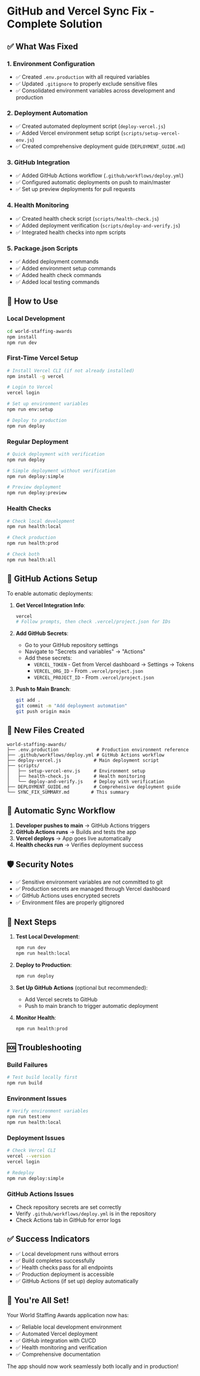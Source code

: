 # GitHub and Vercel Sync Fix - Complete Solution

## ✅ What Was Fixed

### 1. Environment Configuration
- ✅ Created `.env.production` with all required variables
- ✅ Updated `.gitignore` to properly exclude sensitive files
- ✅ Consolidated environment variables across development and production

### 2. Deployment Automation
- ✅ Created automated deployment script (`deploy-vercel.js`)
- ✅ Added Vercel environment setup script (`scripts/setup-vercel-env.js`)
- ✅ Created comprehensive deployment guide (`DEPLOYMENT_GUIDE.md`)

### 3. GitHub Integration
- ✅ Added GitHub Actions workflow (`.github/workflows/deploy.yml`)
- ✅ Configured automatic deployments on push to main/master
- ✅ Set up preview deployments for pull requests

### 4. Health Monitoring
- ✅ Created health check script (`scripts/health-check.js`)
- ✅ Added deployment verification (`scripts/deploy-and-verify.js`)
- ✅ Integrated health checks into npm scripts

### 5. Package.json Scripts
- ✅ Added deployment commands
- ✅ Added environment setup commands
- ✅ Added health check commands
- ✅ Added local testing commands

## 🚀 How to Use

### Local Development
```bash
cd world-staffing-awards
npm install
npm run dev
```

### First-Time Vercel Setup
```bash
# Install Vercel CLI (if not already installed)
npm install -g vercel

# Login to Vercel
vercel login

# Set up environment variables
npm run env:setup

# Deploy to production
npm run deploy
```

### Regular Deployment
```bash
# Quick deployment with verification
npm run deploy

# Simple deployment without verification
npm run deploy:simple

# Preview deployment
npm run deploy:preview
```

### Health Checks
```bash
# Check local development
npm run health:local

# Check production
npm run health:prod

# Check both
npm run health:all
```

## 🔧 GitHub Actions Setup

To enable automatic deployments:

1. **Get Vercel Integration Info**:
   ```bash
   vercel
   # Follow prompts, then check .vercel/project.json for IDs
   ```

2. **Add GitHub Secrets**:
   - Go to your GitHub repository settings
   - Navigate to "Secrets and variables" → "Actions"
   - Add these secrets:
     - `VERCEL_TOKEN` - Get from Vercel dashboard → Settings → Tokens
     - `VERCEL_ORG_ID` - From `.vercel/project.json`
     - `VERCEL_PROJECT_ID` - From `.vercel/project.json`

3. **Push to Main Branch**:
   ```bash
   git add .
   git commit -m "Add deployment automation"
   git push origin main
   ```

## 📁 New Files Created

```
world-staffing-awards/
├── .env.production              # Production environment reference
├── .github/workflows/deploy.yml # GitHub Actions workflow
├── deploy-vercel.js            # Main deployment script
├── scripts/
│   ├── setup-vercel-env.js     # Environment setup
│   ├── health-check.js         # Health monitoring
│   └── deploy-and-verify.js    # Deploy with verification
├── DEPLOYMENT_GUIDE.md         # Comprehensive deployment guide
└── SYNC_FIX_SUMMARY.md        # This summary
```

## 🔄 Automatic Sync Workflow

1. **Developer pushes to main** → GitHub Actions triggers
2. **GitHub Actions runs** → Builds and tests the app
3. **Vercel deploys** → App goes live automatically
4. **Health checks run** → Verifies deployment success

## 🛡️ Security Notes

- ✅ Sensitive environment variables are not committed to git
- ✅ Production secrets are managed through Vercel dashboard
- ✅ GitHub Actions uses encrypted secrets
- ✅ Environment files are properly gitignored

## 🎯 Next Steps

1. **Test Local Development**:
   ```bash
   npm run dev
   npm run health:local
   ```

2. **Deploy to Production**:
   ```bash
   npm run deploy
   ```

3. **Set Up GitHub Actions** (optional but recommended):
   - Add Vercel secrets to GitHub
   - Push to main branch to trigger automatic deployment

4. **Monitor Health**:
   ```bash
   npm run health:prod
   ```

## 🆘 Troubleshooting

### Build Failures
```bash
# Test build locally first
npm run build
```

### Environment Issues
```bash
# Verify environment variables
npm run test:env
npm run health:local
```

### Deployment Issues
```bash
# Check Vercel CLI
vercel --version
vercel login

# Redeploy
npm run deploy:simple
```

### GitHub Actions Issues
- Check repository secrets are set correctly
- Verify `.github/workflows/deploy.yml` is in the repository
- Check Actions tab in GitHub for error logs

## ✅ Success Indicators

- ✅ Local development runs without errors
- ✅ Build completes successfully
- ✅ Health checks pass for all endpoints
- ✅ Production deployment is accessible
- ✅ GitHub Actions (if set up) deploy automatically

## 🎉 You're All Set!

Your World Staffing Awards application now has:
- ✅ Reliable local development environment
- ✅ Automated Vercel deployment
- ✅ GitHub integration with CI/CD
- ✅ Health monitoring and verification
- ✅ Comprehensive documentation

The app should now work seamlessly both locally and in production!